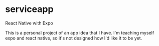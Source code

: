 # serviceapp
React Native with Expo

This is a personal project of an app idea that I have. 
I'm teaching myself expo and react native, so it's not designed how I'd like it to be yet. 
